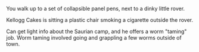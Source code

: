 You walk up to a set of collapsible panel pens, next to a dinky little rover. 

Kellogg Cakes is sitting a plastic chair smoking a cigarette outside the rover.

Can get light info about the Saurian camp, and he offers a worm "taming" job.
Worm taming involved going and grappling a few worms outside of town.

